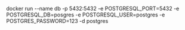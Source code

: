 docker run --name db -p 5432:5432 -e POSTGRESQL_PORT=5432 -e POSTGRESQL_DB=posgres -e POSTGRESQL_USER=postgres -e POSTGRES_PASSWORD=123 -d postgres